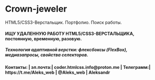 # Crown-jeweler

HTML5/CSS3-Верстальщик. Портфолио. Поиск работы. 
<h4>ИЩУ УДАЛЕННУЮ РАБОТУ HTML5/CSS3-ВЕРСТАЛЬЩИКА, постоянную, временную, разовую.</h4>
<h5>Технология адаптивной верстки: флексбоксы (FlexBox), медиазапросы, свойства селекторов.</h5>
<h4>Контакты: | эл.почта:| coder.htmlcss.info@proton.me | Телеграмм:| https://t.me/Aleks_web | @Aleks_web | Aleksandr</h4>
